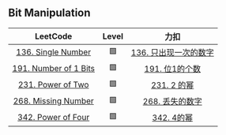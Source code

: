 ## Bit Manipulation

|                                 LeetCode                                 | Level |                              力扣                              |
|:------------------------------------------------------------------------:|:-----:|:------------------------------------------------------------:|
|    [136. Single Number](https://leetcode.com/problems/single-number/)    |  🟩   | [136. 只出现一次的数字](https://leetcode.cn/problems/single-number/) |
| [191. Number of 1 Bits](https://leetcode.com/problems/number-of-1-bits/) |  🟩   | [191. 位1的个数](https://leetcode.cn/problems/number-of-1-bits/) |
|     [231. Power of Two](https://leetcode.com/problems/power-of-two/)     |  🟩   |   [231. 2 的幂](https://leetcode.cn/problems/power-of-two/)    |
|   [268. Missing Number](https://leetcode.com/problems/missing-number/)   |  🟩   |  [268. 丢失的数字](https://leetcode.cn/problems/missing-number/)  |
|    [342. Power of Four](https://leetcode.cn/problems/power-of-four/)     |  🟩   |   [342. 4的幂](https://leetcode.cn/problems/power-of-four/)    |